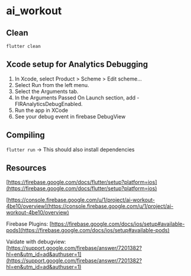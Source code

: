 # ai_workout

## Clean 
```flutter clean``` 

## Xcode setup for Analytics Debugging
1. In Xcode, select Product > Scheme > Edit scheme...
2. Select Run from the left menu.
3. Select the Arguments tab.
4. In the Arguments Passed On Launch section, add -FIRAnalyticsDebugEnabled.
5. Run the app in XCode 
6. See your debug event in firebase DebugView

## Compiling 
```flutter run``` -> This should also install dependencies 


## Resources  
[https://firebase.google.com/docs/flutter/setup?platform=ios](https://firebase.google.com/docs/flutter/setup?platform=ios)

[https://console.firebase.google.com/u/1/project/ai-workout-4be10/overview](https://console.firebase.google.com/u/1/project/ai-workout-4be10/overview)

Firebase Plugins: [https://firebase.google.com/docs/ios/setup#available-pods](https://firebase.google.com/docs/ios/setup#available-pods)

Vaidate with debugview: [https://support.google.com/firebase/answer/7201382?hl=en&utm_id=ad&authuser=1](https://support.google.com/firebase/answer/7201382?hl=en&utm_id=ad&authuser=1)
